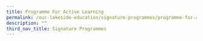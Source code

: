 ```yaml
---
title: Programme For Active Learning
permalink: /our-lakeside-education/signature-programmes/programme-for-active-learning/
description: ""
third_nav_title: Signature Programmes
---
```


